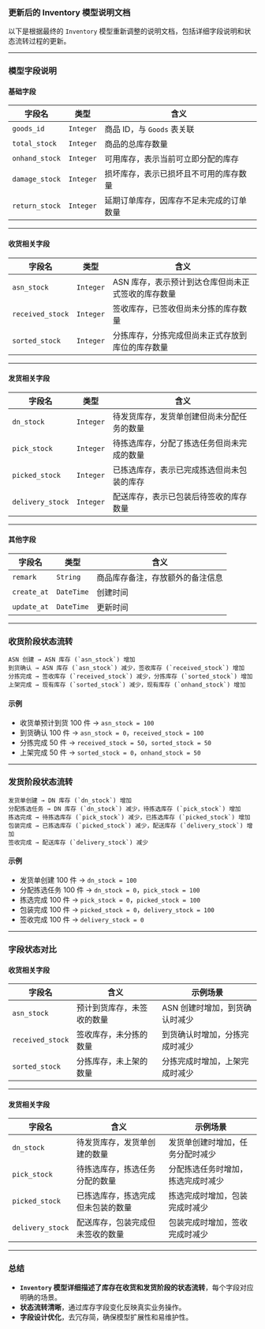 ### 更新后的 Inventory 模型说明文档

以下是根据最终的 `Inventory` 模型重新调整的说明文档，包括详细字段说明和状态流转过程的更新。

---

### **模型字段说明**

#### **基础字段**
| 字段名            | 类型         | 含义                                       |
|-------------------|--------------|--------------------------------------------|
| `goods_id`        | `Integer`    | 商品 ID，与 `Goods` 表关联                 |
| `total_stock`     | `Integer`    | 商品的总库存数量                           |
| `onhand_stock`    | `Integer`    | 可用库存，表示当前可立即分配的库存         |
| `damage_stock`    | `Integer`    | 损坏库存，表示已损坏且不可用的库存数量     |
| `return_stock`| `Integer`    | 延期订单库存，因库存不足未完成的订单数量   |

---

#### **收货相关字段**
| 字段名                 | 类型         | 含义                                       |
|------------------------|--------------|--------------------------------------------|
| `asn_stock`            | `Integer`    | ASN 库存，表示预计到达仓库但尚未正式签收的库存数量 |
| `received_stock`       | `Integer`    | 签收库存，已签收但尚未分拣的库存数量       |
| `sorted_stock` | `Integer`    | 分拣库存，分拣完成但尚未正式存放到库位的库存数量 |

---

#### **发货相关字段**
| 字段名           | 类型         | 含义                                       |
|------------------|--------------|--------------------------------------------|
| `dn_stock`       | `Integer`    | 待发货库存，发货单创建但尚未分配任务的数量 |
| `pick_stock`     | `Integer`    | 待拣选库存，分配了拣选任务但尚未完成的数量 |
| `picked_stock`   | `Integer`    | 已拣选库存，表示已完成拣选但尚未包装的库存 |
| `delivery_stock` | `Integer`    | 配送库存，表示已包装后待签收的库存数量    |

---

#### **其他字段**
| 字段名           | 类型         | 含义                                       |
|------------------|--------------|--------------------------------------------|
| `remark`          | `String`     | 商品库存备注，存放额外的备注信息           |
| `create_at`      | `DateTime`   | 创建时间                                   |
| `update_at`      | `DateTime`   | 更新时间                                   |

---

### **收货阶段状态流转**

```plaintext
ASN 创建 → ASN 库存 (`asn_stock`) 增加
到货确认 → ASN 库存 (`asn_stock`) 减少，签收库存 (`received_stock`) 增加
分拣完成 → 签收库存 (`received_stock`) 减少，分拣库存 (`sorted_stock`) 增加
上架完成 → 现有库存 (`sorted_stock`) 减少，现有库存 (`onhand_stock`) 增加
```

#### **示例**
- 收货单预计到货 100 件 → `asn_stock = 100`
- 到货确认 100 件 → `asn_stock = 0`，`received_stock = 100`
- 分拣完成 50 件 → `received_stock = 50`，`sorted_stock = 50`
- 上架完成 50 件 → `sorted_stock = 0`，`onhand_stock = 50`

---

### **发货阶段状态流转**

```plaintext
发货单创建 → DN 库存 (`dn_stock`) 增加
分配拣选任务 → DN 库存 (`dn_stock`) 减少，待拣选库存 (`pick_stock`) 增加
拣选完成 → 待拣选库存 (`pick_stock`) 减少，已拣选库存 (`picked_stock`) 增加
包装完成 → 已拣选库存 (`picked_stock`) 减少，配送库存 (`delivery_stock`) 增加
签收完成 → 配送库存 (`delivery_stock`) 减少
```

#### **示例**
- 发货单创建 100 件 → `dn_stock = 100`
- 分配拣选任务 100 件 → `dn_stock = 0`，`pick_stock = 100`
- 拣选完成 100 件 → `pick_stock = 0`，`picked_stock = 100`
- 包装完成 100 件 → `picked_stock = 0`，`delivery_stock = 100`
- 签收完成 100 件 → `delivery_stock = 0`

---

### **字段状态对比**

#### **收货相关字段**

| 字段名                 | 含义                                     | 示例场景                                   |
|------------------------|------------------------------------------|------------------------------------------|
| `asn_stock`            | 预计到货库存，未签收的数量               | ASN 创建时增加，到货确认时减少             |
| `received_stock`       | 签收库存，未分拣的数量                   | 到货确认时增加，分拣完成时减少             |
| `sorted_stock` | 分拣库存，未上架的数量                   | 分拣完成时增加，上架完成时减少             |

---

#### **发货相关字段**

| 字段名           | 含义                                     | 示例场景                                   |
|------------------|------------------------------------------|------------------------------------------|
| `dn_stock`       | 待发货库存，发货单创建的数量             | 发货单创建时增加，任务分配时减少           |
| `pick_stock`     | 待拣选库存，拣选任务分配的数量           | 分配拣选任务时增加，拣选完成时减少         |
| `picked_stock`   | 已拣选库存，拣选完成但未包装的数量       | 拣选完成时增加，包装完成时减少             |
| `delivery_stock` | 配送库存，包装完成但未签收的数量         | 包装完成时增加，签收完成时减少             |

---

### **总结**

- **`Inventory` 模型详细描述了库存在收货和发货阶段的状态流转**，每个字段对应明确的场景。
- **状态流转清晰**，通过库存字段变化反映真实业务操作。
- **字段设计优化**，去冗存简，确保模型扩展性和易维护性。